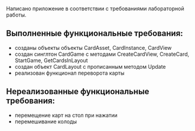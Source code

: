 ﻿Написано приложение в соответствии с требованиями лабораторной работы.

Выполненные функциональные требования:
- 
- созданы объекты объекты CardAsset, CardInstance, CardView
- создан синглтон CardGame с методами CreateCardView, CreateCard, StartGame, 
GetCardsInLayout
- создан объект CardLayout с прописанным методом Update
- реализован функционал переворота карты

Нереализованные функциональные требования:
-
- перемещение карт на стол при нажатии
- перемешивание колоды
